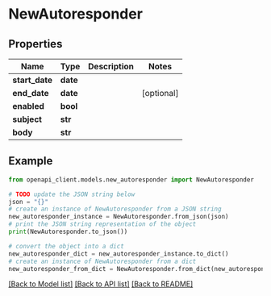 # NewAutoresponder


## Properties

Name | Type | Description | Notes
------------ | ------------- | ------------- | -------------
**start_date** | **date** |  | 
**end_date** | **date** |  | [optional] 
**enabled** | **bool** |  | 
**subject** | **str** |  | 
**body** | **str** |  | 

## Example

```python
from openapi_client.models.new_autoresponder import NewAutoresponder

# TODO update the JSON string below
json = "{}"
# create an instance of NewAutoresponder from a JSON string
new_autoresponder_instance = NewAutoresponder.from_json(json)
# print the JSON string representation of the object
print(NewAutoresponder.to_json())

# convert the object into a dict
new_autoresponder_dict = new_autoresponder_instance.to_dict()
# create an instance of NewAutoresponder from a dict
new_autoresponder_from_dict = NewAutoresponder.from_dict(new_autoresponder_dict)
```
[[Back to Model list]](../README.md#documentation-for-models) [[Back to API list]](../README.md#documentation-for-api-endpoints) [[Back to README]](../README.md)


